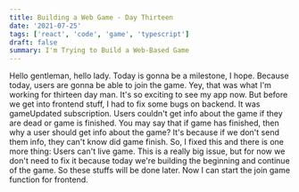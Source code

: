 ```yaml
---
title: Building a Web Game - Day Thirteen
date: '2021-07-25'
tags: ['react', 'code', 'game', 'typescript']
draft: false
summary: I'm Trying to Build a Web-Based Game
---
```


Hello gentleman, hello lady. Today is gonna be a milestone, I hope. Because today, users are gonna be able to join the game. Yey, that was what I'm working for thirteen day man. It's so exciting to see my app now. But before we get into frontend stuff, I had to fix some bugs on backend. It was gameUpdated subscription. Users couldn't get info about the game if they are dead or game is finished. You may say that if game has finished, then why a user should get info about the game? It's because if we don't send them info, they can't know did game finish. So, I fixed this and there is one more thing: Users can't live game. This is a really big issue, but for now we don't need to fix it because today we're building the beginning and continue of the game. So these stuffs will be done later. Now I can start the join game function for frontend.